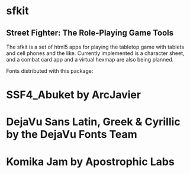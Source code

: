 # sfkit
## Street Fighter: The Role-Playing Game Tools

The sfkit is a set of html5 apps for playing the tabletop game with tablets and cell phones and the like. Currently implemented is a character sheet, and a combat card app and a virtual hexmap are also being planned.

Fonts distributed with this package:

 # SSF4_Abuket by ArcJavier
 # DejaVu Sans Latin, Greek & Cyrillic by the DejaVu Fonts Team
 # Komika Jam by Apostrophic Labs

